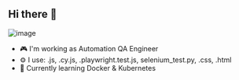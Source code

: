 ## Hi there 👋

![image](https://github.com/user-attachments/assets/0f59d066-b8a6-4c46-a6eb-075f1960fe98)

- 🎮 I'm working as Automation QA Engineer
- ⚙️ I use: .js, .cy.js, .playwright.test.js, selenium_test.py, .css, .html
- 🌱 Currently learning Docker & Kubernetes

